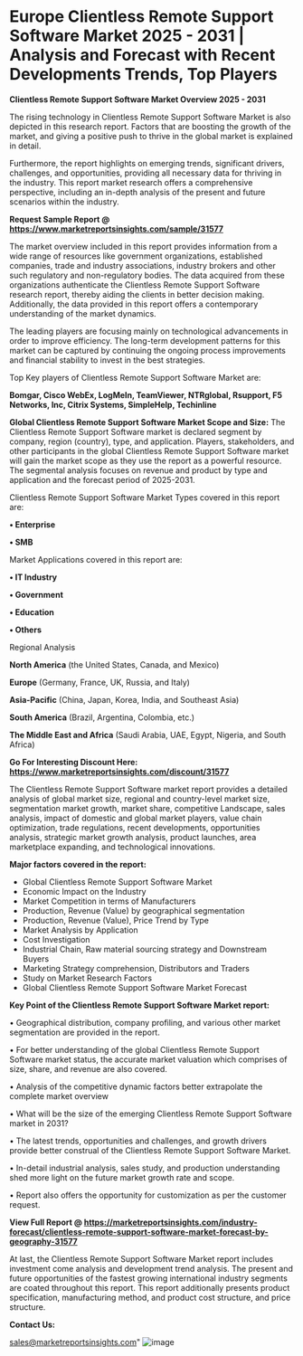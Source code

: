  # Europe Clientless Remote Support Software Market 2025 - 2031 | Analysis and Forecast with Recent Developments Trends, Top Players

<Strong> Clientless Remote Support Software Market Overview 2025 - 2031</strong>

The rising technology in Clientless Remote Support Software Market is also depicted in this research report. Factors that are boosting the growth of the market, and giving a positive push to thrive in the global market is explained in detail.

Furthermore, the report highlights on emerging trends, significant drivers, challenges, and opportunities, providing all necessary data for thriving in the industry. This report market research offers a comprehensive perspective, including an in-depth analysis of the present and future scenarios within the industry.

<strong>Request Sample Report @ <a href=https://www.marketreportsinsights.com/sample/31577>https://www.marketreportsinsights.com/sample/31577</a></strong>

The market overview included in this report provides information from a wide range of resources like government organizations, established companies, trade and industry associations, industry brokers and other such regulatory and non-regulatory bodies. The data acquired from these organizations authenticate the Clientless Remote Support Software research report, thereby aiding the clients in better decision making. Additionally, the data provided in this report offers a contemporary understanding of the market dynamics.

The leading players are focusing mainly on technological advancements in order to improve efficiency. The long-term development patterns for this market can be captured by continuing the ongoing process improvements and financial stability to invest in the best strategies.

Top Key players of Clientless Remote Support Software Market are:

<strong>Bomgar, Cisco WebEx, LogMeIn, TeamViewer, NTRglobal, Rsupport, F5 Networks, Inc, Citrix Systems, SimpleHelp, Techinline</strong>

<strong><b>Global Clientless Remote Support Software Market Scope and Size:</b></strong>
The Clientless Remote Support Software market is declared segment by company, region (country), type, and application. Players, stakeholders, and other participants in the global Clientless Remote Support Software market will gain the market scope as they use the report as a powerful resource. The segmental analysis focuses on revenue and product by type and application and the forecast period of 2025-2031.

Clientless Remote Support Software Market Types covered in this report are:

<strong>• Enterprise

• SMB</strong>

Market Applications covered in this report are:

<strong>• IT Industry

• Government

• Education

• Others</strong> 

Regional Analysis

<strong>North America</strong> (the United States, Canada, and Mexico)

<strong>Europe</strong> (Germany, France, UK, Russia, and Italy)

<strong>Asia-Pacific</strong> (China, Japan, Korea, India, and Southeast Asia)

<strong>South America</strong> (Brazil, Argentina, Colombia, etc.)

<strong>The Middle East and Africa</strong> (Saudi Arabia, UAE, Egypt, Nigeria, and South Africa)

<strong>Go For Interesting Discount Here: <a href=https://www.marketreportsinsights.com/discount/31577>https://www.marketreportsinsights.com/discount/31577</a></strong>

The Clientless Remote Support Software market report provides a detailed analysis of global market size, regional and country-level market size, segmentation market growth, market share, competitive Landscape, sales analysis, impact of domestic and global market players, value chain optimization, trade regulations, recent developments, opportunities analysis, strategic market growth analysis, product launches, area marketplace expanding, and technological innovations.

<strong><b>Major factors covered in the report:</b></strong>
<ul>
  <li>Global Clientless Remote Support Software Market </li>
  <li>Economic Impact on the Industry</li>
  <li>Market Competition in terms of Manufacturers</li>
  <li>Production, Revenue (Value) by geographical segmentation</li>
  <li>Production, Revenue (Value), Price Trend by Type</li>
  <li>Market Analysis by Application</li>
  <li>Cost Investigation</li>
  <li>Industrial Chain, Raw material sourcing strategy and Downstream Buyers</li>
  <li>Marketing Strategy comprehension, Distributors and Traders</li>
  <li>Study on Market Research Factors</li>
  <li>Global Clientless Remote Support Software Market Forecast</li>
</ul>

<strong><b>Key Point of the Clientless Remote Support Software Market report:</b></strong>

• Geographical distribution, company profiling, and various other market segmentation are provided in the report.

• For better understanding of the global Clientless Remote Support Software market status, the accurate market valuation which comprises of size, share, and revenue are also covered.

• Analysis of the competitive dynamic factors better extrapolate the complete market overview

• What will be the size of the emerging Clientless Remote Support Software market in 2031?

• The latest trends, opportunities and challenges, and growth drivers provide better construal of the Clientless Remote Support Software Market.

• In-detail industrial analysis, sales study, and production understanding shed more light on the future market growth rate and scope.

• Report also offers the opportunity for customization as per the customer request.

<strong><b>View Full Report @ <a href=https://marketreportsinsights.com/industry-forecast/clientless-remote-support-software-market-forecast-by-geography-31577>https://marketreportsinsights.com/industry-forecast/clientless-remote-support-software-market-forecast-by-geography-31577</a></b></strong>


At last, the Clientless Remote Support Software Market report includes investment come analysis and development trend analysis. The present and future opportunities of the fastest growing international industry segments are coated throughout this report. This report additionally presents product specification, manufacturing method, and product cost structure, and price structure.

<strong>Contact Us:</strong>

sales@marketreportsinsights.com"
![image](https://github.com/user-attachments/assets/65fec128-a00c-47ae-b7bf-011b165b2141)
